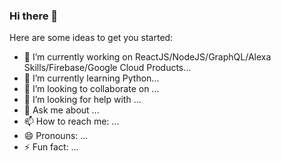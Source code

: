 ### Hi there 👋


Here are some ideas to get you started:

- 🔭 I’m currently working on ReactJS/NodeJS/GraphQL/Alexa Skills/Firebase/Google Cloud Products...
- 🌱 I’m currently learning Python...
- 👯 I’m looking to collaborate on ...
- 🤔 I’m looking for help with ...
- 💬 Ask me about ...
- 📫 How to reach me: ...
- 😄 Pronouns: ...
- ⚡ Fun fact: ...
